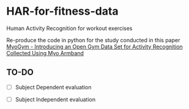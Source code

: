 # HAR-for-fitness-data
Human Activity Recognition for workout exercises

Re-produce the code in python for the study conducted in this paper [MyoGym - Introducing an Open Gym Data Set for Activity Recognition Collected Using Myo Armband](https://www.researchgate.net/publication/319603676_MyoGym_introducing_an_open_gym_data_set_for_activity_recognition_collected_using_myo_armband)

## TO-DO

-[ ] Subject Dependent evaluation
-[ ] Subject Independent evaluation

